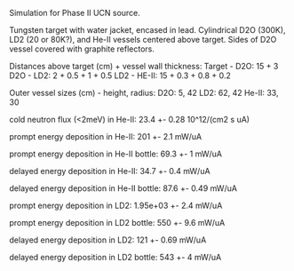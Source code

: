 Simulation for Phase II UCN source.

Tungsten target with water jacket, encased in lead.
Cylindrical D2O (300K), LD2 (20 or 80K?), and He-II vessels centered above target.
Sides of D2O vessel covered with graphite reflectors.

Distances above target (cm) + vessel wall thickness:
Target - D2O: 15 + 3
D2O - LD2: 2 + 0.5 + 1 + 0.5
LD2 - HE-II: 15 + 0.3 + 0.8 + 0.2

Outer vessel sizes (cm) - height, radius:
D2O: 5, 42
LD2: 62, 42
He-II: 33, 30

cold neutron flux (<2meV) in He-II:
23.4 +- 0.28 10^12/(cm2 s uA)

prompt energy deposition in He-II:
201 +- 2.1 mW/uA

prompt energy deposition in He-II bottle:
69.3 +- 1 mW/uA

delayed energy deposition in He-II:
34.7 +- 0.4 mW/uA

delayed energy deposition in He-II bottle:
87.6 +- 0.49 mW/uA

prompt energy deposition in LD2:
1.95e+03 +- 2.4 mW/uA

prompt energy deposition in LD2 bottle:
550 +- 9.6 mW/uA

delayed energy deposition in LD2:
121 +- 0.69 mW/uA

delayed energy deposition in LD2 bottle:
543 +- 4 mW/uA

